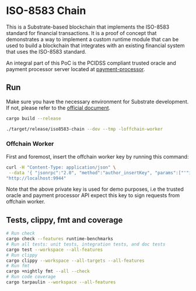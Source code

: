 # ISO-8583 Chain

This is a Substrate-based blockchain that implements the ISO-8583 standard for financial transactions. It is a proof of concept that demonstrates a way to implement a custom runtime module that can be used to build a blockchain that integrates with an existing financial system that uses the ISO-8583 standard.

An integral part of this PoC is the PCIDSS compliant trusted oracle and payment processor server located at [payment-processor](https://github.com/subclone/payment-processor).

## Run

Make sure you have the necessary environment for Substrate development. If not, please refer to the [official document](https://docs.substrate.io/install/).

```bash
cargo build --release

./target/release/iso8583-chain --dev --tmp -loffchain-worker
```

### Offchain Worker

First and foremost, insert the offchain worker key by running this command:

```bash
curl -H "Content-Type: application/json" \
 --data '{ "jsonrpc":"2.0", "method":"author_insertKey", "params":["'"iso8"'", "'"news slush supreme milk chapter athlete soap sausage put clutch what kitten"'", "'"0xd2bf4b844dfefd6772a8843e669f943408966a977e3ae2af1dd78e0f55f4df67"'"],"id":1 }' \
"http://localhost:9944"
```

Note that the above private key is used for demo purposes, i.e the trusted oracle and payment processor API expect this key to sign requests from offchain worker.

## Tests, clippy, fmt and coverage

```bash
# Run check
cargo check --features runtime-benchmarks
# Run all tests: unit tests, integration tests, and doc tests
cargo test --workspace --all-features
# Run clippy
cargo clippy --workspace --all-targets --all-features
# Run fmt
cargo +nightly fmt --all --check
# Run code coverage
cargo tarpaulin --workspace --all-features
```
